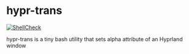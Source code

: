 # hypr-trans

[![ShellCheck](https://github.com/jlaunay/hypr-trans/actions/workflows/shellcheck.yml/badge.svg)](https://github.com/jlaunay/hypr-trans/actions/workflows/shellcheck.yml)

hypr-trans is a tiny bash utility that sets alpha attribute of an Hyprland window
